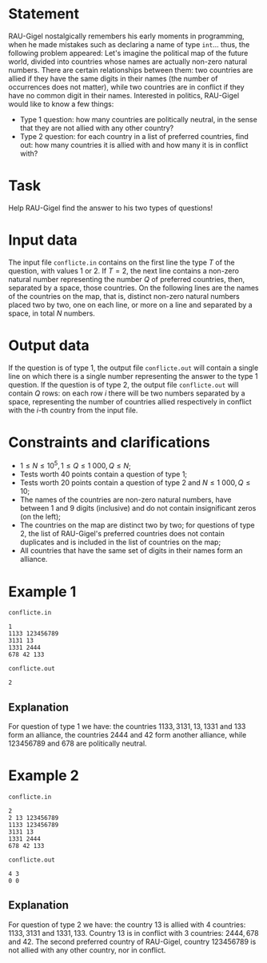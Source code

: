 
# Statement
RAU-Gigel nostalgically remembers his early moments in programming, when he made mistakes such as declaring a name of type `int`... thus, the following problem appeared: Let's imagine the political map of the future world, divided into countries whose names are actually non-zero natural numbers. There are certain relationships between them: two countries are allied if they have the same digits in their names (the number of occurrences does not matter), while two countries are in conflict if they have no common digit in their names. Interested in politics, RAU-Gigel would like to know a few things:
- Type $1$ question: how many countries are politically neutral, in the sense that they are not allied with any other country?
- Type $2$ question: for each country in a list of preferred countries, find out: how many countries it is allied with and how many it is in conflict with?

# Task
Help RAU-Gigel find the answer to his two types of questions!

# Input data
The input file `conflicte.in` contains on the first line the type $T$ of the question, with values $1$ or $2$. If $T = 2$, the next line contains a non-zero natural number representing the number $Q$ of preferred countries, then, separated by a space, those countries. On the following lines are the names of the countries on the map, that is, distinct non-zero natural numbers placed two by two, one on each line, or more on a line and separated by a space, in total $N$ numbers.

# Output data
If the question is of type $1$, the output file `conflicte.out` will contain a single line on which there is a single number representing the answer to the type $1$ question. If the question is of type $2$, the output file `conflicte.out` will contain $Q$ rows: on each row $i$ there will be two numbers separated by a space, representing the number of countries allied respectively in conflict with the $i$-th country from the input file.

# Constraints and clarifications
* $1 \leq N \leq 10^5, 1 \leq Q \leq 1 \ 000, Q \leq N$;
* Tests worth $40$ points contain a question of type $1$;
* Tests worth $20$ points contain a question of type $2$ and $N \leq 1 \ 000, Q \leq 10$;
* The names of the countries are non-zero natural numbers, have between $1$ and $9$ digits (inclusive) and do not contain insignificant zeros (on the left);
* The countries on the map are distinct two by two; for questions of type $2$, the list of RAU-Gigel's preferred countries does not contain duplicates and is included in the list of countries on the map;
* All countries that have the same set of digits in their names form an alliance.

# Example 1
`conflicte.in`
```
1
1133 123456789
3131 13
1331 2444
678 42 133
```
`conflicte.out`
```
2
```
## Explanation
For question of type $1$ we have: the countries $1133, 3131, 13, 1331$ and $133$ form an alliance, the countries $2444$ and $42$ form another alliance, while $123456789$ and $678$ are politically neutral.

# Example 2
`conflicte.in`
```
2
2 13 123456789
1133 123456789
3131 13
1331 2444
678 42 133
```
`conflicte.out`
```
4 3
0 0
```
## Explanation
For question of type $2$ we have: the country $13$ is allied with $4$ countries: $1133, 3131$ and $1331, 133$. Country $13$ is in conflict with 3 countries: $2444, 678$ and $42$. The second preferred country of RAU-Gigel, country $123456789$ is not allied with any other country, nor in conflict.
